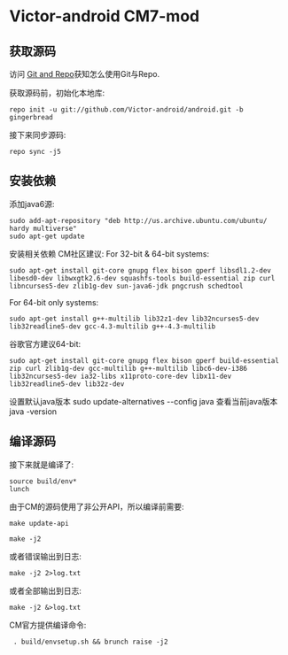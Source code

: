 Victor-android CM7-mod
===========

获取源码
------------------

访问 [Git and Repo](http://source.android.com/download/using-repo)获知怎么使用Git与Repo.

获取源码前，初始化本地库:

    repo init -u git://github.com/Victor-android/android.git -b gingerbread

接下来同步源码:

    repo sync -j5


安装依赖
------------------
添加java6源:

    sudo add-apt-repository "deb http://us.archive.ubuntu.com/ubuntu/ hardy multiverse" 
    sudo apt-get update

安装相关依赖
CM社区建议:
For 32-bit & 64-bit systems:

    sudo apt-get install git-core gnupg flex bison gperf libsdl1.2-dev libesd0-dev libwxgtk2.6-dev squashfs-tools build-essential zip curl libncurses5-dev zlib1g-dev sun-java6-jdk pngcrush schedtool

For 64-bit only systems:

    sudo apt-get install g++-multilib lib32z1-dev lib32ncurses5-dev lib32readline5-dev gcc-4.3-multilib g++-4.3-multilib

谷歌官方建议64-bit:

    sudo apt-get install git-core gnupg flex bison gperf build-essential zip curl zlib1g-dev gcc-multilib g++-multilib libc6-dev-i386 lib32ncurses5-dev ia32-libs x11proto-core-dev libx11-dev lib32readline5-dev lib32z-dev


设置默认java版本
sudo update-alternatives --config java
查看当前java版本
java -version

编译源码
------------------
接下来就是编译了:

    source build/env*
    lunch

由于CM的源码使用了非公开API，所以编译前需要:

    make update-api

    make -j2

或者错误输出到日志:

    make -j2 2>log.txt 

或者全部输出到日志:

    make -j2 &>log.txt

CM官方提供编译命令:

     . build/envsetup.sh && brunch raise -j2

